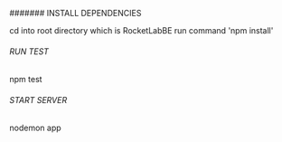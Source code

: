 #######   INSTALL DEPENDENCIES

cd into root directory which is RocketLabBE run command 'npm install'

###### RUN TEST

npm test

###### START SERVER

nodemon app

